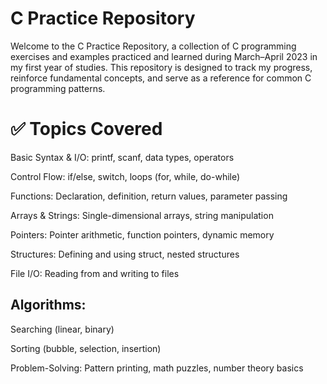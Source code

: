 <h1>C Practice Repository</h1>

Welcome to the C Practice Repository, a collection of C programming exercises and examples practiced and learned during March–April 2023 in my first year of studies. This repository is designed to track my progress, reinforce fundamental concepts, and serve as a reference for common C programming patterns.

<h1> ✅ Topics Covered </h1>

Basic Syntax & I/O: printf, scanf, data types, operators

Control Flow: if/else, switch, loops (for, while, do-while)

Functions: Declaration, definition, return values, parameter passing

Arrays & Strings: Single-dimensional arrays, string manipulation

Pointers: Pointer arithmetic, function pointers, dynamic memory

Structures: Defining and using struct, nested structures

File I/O: Reading from and writing to files

<h2>Algorithms:</h2>

Searching (linear, binary)

Sorting (bubble, selection, insertion)

Problem-Solving: Pattern printing, math puzzles, number theory basics

